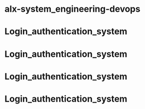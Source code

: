 # alx-system_engineering-devops
# Login_authentication_system
# Login_authentication_system
# Login_authentication_system
# Login_authentication_system

